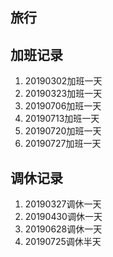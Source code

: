 ## 旅行
## 加班记录
1. 20190302加班一天
2. 20190323加班一天
3. 20190706加班一天
4. 20190713加班一天
5. 20190720加班一天
6. 20190727加班一天
   
## 调休记录
1. 20190327调休一天
2. 20190430调休一天
3. 20190628调休一天
4. 20190725调休半天